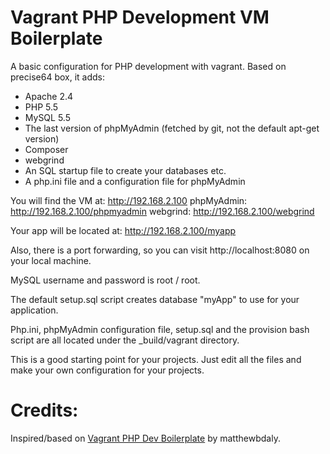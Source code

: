 Vagrant PHP Development VM Boilerplate
======================================

A basic configuration for PHP development with vagrant. Based on precise64 box, it adds:

 * Apache 2.4
 * PHP 5.5
 * MySQL 5.5
 * The last version of phpMyAdmin (fetched by git, not the default apt-get version)
 * Composer
 * webgrind
 * An SQL startup file to create your databases etc.
 * A php.ini file and a configuration file for phpMyAdmin

You will find the VM at: http://192.168.2.100
phpMyAdmin: http://192.168.2.100/phpmyadmin
webgrind: http://192.168.2.100/webgrind

Your app will be located at: http://192.168.2.100/myapp

Also, there is a port forwarding, so you can visit http://localhost:8080 on your local machine.

MySQL username and password is root / root.

The default setup.sql script creates database "myApp" to use for your application.

Php.ini, phpMyAdmin configuration file, setup.sql and the provision bash script are all located under the _build/vagrant directory.

This is a good starting point for your projects. Just edit all the files and make your own configuration for your projects.


# Credits:
Inspired/based on [Vagrant PHP Dev Boilerplate](https://github.com/matthewbdaly/vagrant-php-dev-boilerplate) by matthewbdaly.